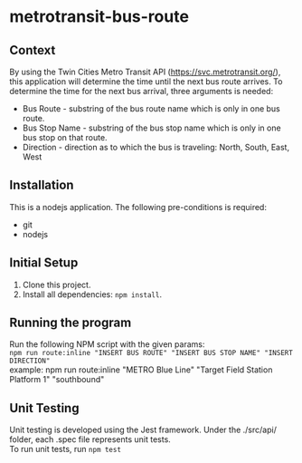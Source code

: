 # metrotransit-bus-route

## Context

By using the Twin Cities Metro Transit API (https://svc.metrotransit.org/), this application will determine the time until the next bus route arrives. To determine the time for the next bus arrival, three arguments is needed:
- Bus Route - substring of the bus route name which is only in one bus route.
- Bus Stop Name - substring of the bus stop name which is only in one bus stop on that route.
- Direction - direction as to which the bus is traveling: North, South, East, West

## Installation

This is a nodejs application.  The following pre-conditions is required:
- git
- nodejs

## Initial Setup

1) Clone this project.
1) Install all dependencies: `npm install`.

## Running the program
Run the following NPM script with the given params:  
`npm run route:inline "INSERT BUS ROUTE" "INSERT BUS STOP NAME" "INSERT DIRECTION"`  
example: npm run route:inline "METRO Blue Line" "Target Field Station Platform 1" "southbound"

## Unit Testing
Unit testing is developed using the Jest framework.  Under the ./src/api/ folder, each .spec file represents unit tests.  
To run unit tests, run `npm test`
